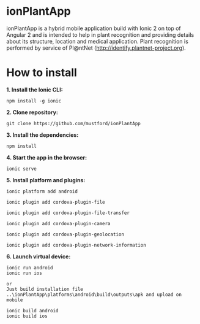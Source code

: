 # ionPlantApp
ionPlantApp is a hybrid mobile application build with Ionic 2 on top of Angular 2 and is intended to help in plant recognition and providing details about its structure, location and medical application.
Plant recognition is performed by service of Pl@ntNet (http://identify.plantnet-project.org). 

# How to install

**1. Install the Ionic CLI:**

    npm install -g ionic

**2. Clone repository:**

    git clone https://github.com/mustford/ionPlantApp

**3. Install the dependencies:**

    npm install

**4. Start the app in the browser:**

    ionic serve

**5. Install platform and plugins:**

    ionic platform add android

    ionic plugin add cordova-plugin-file

    ionic plugin add cordova-plugin-file-transfer

    ionic plugin add cordova-plugin-camera
    
    ionic plugin add cordova-plugin-geolocation

    ionic plugin add cordova-plugin-network-information

**6. Launch virtual device:** 

    ionic run android
    ionic run ios

    or 
    Just build installation file ..\ionPlantApp\platforms\android\build\outputs\apk and upload on mobile

    ionic build android
    ionic build ios
